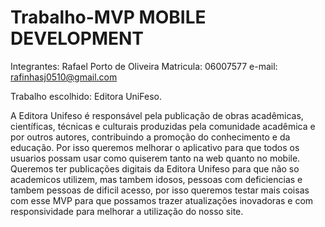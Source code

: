# Trabalho-MVP MOBILE DEVELOPMENT
Integrantes: Rafael Porto de Oliveira 
Matricula: 06007577 
e-mail: rafinhasj0510@gmail.com

Trabalho escolhido: Editora UniFeso.

A Editora Unifeso é responsável pela publicação de obras acadêmicas, científicas, técnicas e culturais produzidas pela comunidade acadêmica e por outros autores, contribuindo a promoção do conhecimento e da educação.
Por isso queremos melhorar o aplicativo para que todos os usuarios possam usar como quiserem tanto na web quanto no mobile. Queremos ter publicações digitais da Editora Unifeso para que não so academicos utilizem, mas tambem idosos, pessoas com deficiencias e tambem pessoas de dificil acesso, por isso queremos testar mais coisas com esse MVP para que possamos trazer atualizações inovadoras e com responsividade para melhorar a utilização do nosso site.
